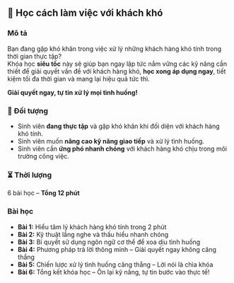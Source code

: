 ## 📌 Học cách làm việc với khách khó  

### Mô tả  
Bạn đang gặp khó khăn trong việc xử lý những khách hàng khó tính trong thời gian thực tập?  
Khóa học **siêu tốc** này sẽ giúp bạn ngay lập tức nắm vững các kỹ năng cần thiết để giải quyết vấn đề với khách hàng khó, **học xong áp dụng ngay**, tiết kiệm tối đa thời gian và mang lại hiệu quả tức thì.  

**Giải quyết ngay, tự tin xử lý mọi tình huống!**  

### 🎯 Đối tượng  
- Sinh viên **đang thực tập** và gặp khó khăn khi đối diện với khách hàng khó tính.  
- Sinh viên muốn **nâng cao kỹ năng giao tiếp** và xử lý tình huống.  
- Sinh viên cần **ứng phó nhanh chóng** với khách hàng khó chịu trong môi trường công việc.  

### ⏳ Thời lượng  
6 bài học – **Tổng 12 phút**  

### Bài học  
- **Bài 1:** Hiểu tâm lý khách hàng khó tính trong 2 phút  
- **Bài 2:** Kỹ thuật lắng nghe và thấu hiểu nhanh chóng  
- **Bài 3:** Bí quyết sử dụng ngôn ngữ cơ thể để xoa dịu tình huống  
- **Bài 4:** Phương pháp trả lời thông minh – Giải quyết ngay không căng thẳng  
- **Bài 5:** Chiến lược xử lý tình huống căng thẳng – Lời nói là chìa khóa  
- **Bài 6:** Tổng kết khóa học – Ôn lại kỹ năng, tự tin bước vào thực tế!